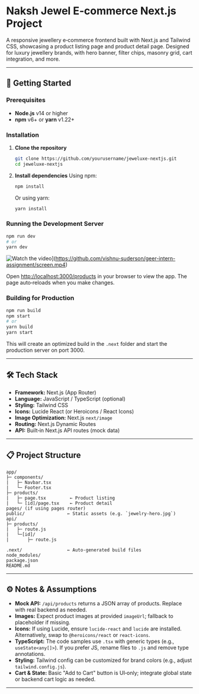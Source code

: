 # Naksh Jewel E‑commerce Next.js Project

A responsive jewellery e‑commerce frontend built with Next.js and Tailwind CSS, showcasing a product listing page and product detail page. Designed for luxury jewellery brands, with hero banner, filter chips, masonry grid, cart integration, and more.

---

## 🚀 Getting Started

### Prerequisites

* **Node.js** v14 or higher
* **npm** v6+ or **yarn** v1.22+

### Installation

1. **Clone the repository**

   ```bash
   git clone https://github.com/yourusername/jeweluxe-nextjs.git
   cd jeweluxe-nextjs
   ```

2. **Install dependencies**
   Using npm:

   ```bash
   npm install
   ```

   Or using yarn:

   ```bash
   yarn install
   ```

### Running the Development Server

```bash
npm run dev
# or
yarn dev
```
![Watch the video](https://raw.githubusercontent.com/yourusername/yourrepository/main/assets/thumbnail.jpg)](https://github.com/vishnu-suderson/geer-intern-assignment/screen.mp4)

Open [http://localhost:3000/products](http://localhost:3000/products) in your browser to view the app. The page auto‑reloads when you make changes.

### Building for Production

```bash
npm run build
npm start
# or
yarn build
yarn start
```

This will create an optimized build in the `.next` folder and start the production server on port 3000.

---

## 🛠️ Tech Stack

* **Framework:** Next.js (App Router)
* **Language:** JavaScript / TypeScript (optional)
* **Styling:** Tailwind CSS
* **Icons:** Lucide React (or Heroicons / React Icons)
* **Image Optimization:** Next.js `next/image`
* **Routing:** Next.js Dynamic Routes
* **API:** Built‑in Next.js API routes (mock data)

---

## 📋 Project Structure

```
app/
├─ components/
|   ├─ Navbar.tsx
|   └─ Footer.tsx
├─ products/
|   ├─ page.tsx         ← Product listing
|   └─ [id]/page.tsx    ← Product detail
pages/ (if using pages router)
public/                ← Static assets (e.g. `jewelry-hero.jpg`)
api/
├─ products/
|   ├─ route.js        
|   └─[id]/ 
|       ├─ route.js    

.next/                 ← Auto‑generated build files
node_modules/
package.json
README.md
```

---

## ⚙️ Notes & Assumptions

* **Mock API:** `/api/products` returns a JSON array of products. Replace with real backend as needed.
* **Images:** Expect product images at provided `imageUrl`; fallback to placeholder if missing.
* **Icons:** If using Lucide, ensure `lucide-react` and `lucide` are installed. Alternatively, swap to `@heroicons/react` or `react-icons`.
* **TypeScript:** The code samples use `.tsx` with generic types (e.g., `useState<any[]>`). If you prefer JS, rename files to `.js` and remove type annotations.
* **Styling:** Tailwind config can be customized for brand colors (e.g., adjust `tailwind.config.js`).
* **Cart & State:** Basic "Add to Cart" button is UI‑only; integrate global state or backend cart logic as needed.

---

